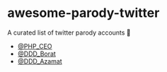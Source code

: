 # awesome-parody-twitter
A curated list of twitter parody accounts 🐓

* [@PHP_CEO](https://twitter.com/PHP_CEO)
* [@DDD_Borat](https://twitter.com/DDD_Borat)
* [@DDD_Azamat](https://twitter.com/DDD_Azamat)
